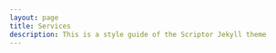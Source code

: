 ```yaml
---
layout: page
title: Services
description: This is a style guide of the Scriptor Jekyll theme
---
```

